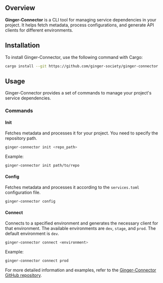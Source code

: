 ## Overview

**Ginger-Connector** is a CLI tool for managing service dependencies in your project. It helps fetch metadata, process configurations, and generate API clients for different environments. 

## Installation

To install Ginger-Connector, use the following command with Cargo:

```sh
cargo install --git https://github.com/ginger-society/ginger-connector
```

## Usage

Ginger-Connector provides a set of commands to manage your project's service dependencies.

### Commands

#### Init

Fetches metadata and processes it for your project. You need to specify the repository path.

```sh
ginger-connector init <repo_path>
```

Example:

```sh
ginger-connector init path/to/repo
```

#### Config

Fetches metadata and processes it according to the `services.toml` configuration file.

```sh
ginger-connector config
```

#### Connect

Connects to a specified environment and generates the necessary client for that environment. The available environments are `dev`, `stage`, and `prod`. The default environment is `dev`.

```sh
ginger-connector connect <environment>
```

Example:

```sh
ginger-connector connect prod
```

For more detailed information and examples, refer to the [Ginger-Connector GitHub repository](https://github.com/ginger-society/ginger-connector).
